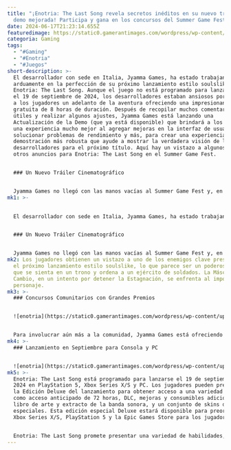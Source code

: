 ```yaml
---
title: "¡Enotria: The Last Song revela secretos inéditos en su nuevo tráiler y
  demo mejorada! Participa y gana en los concursos del Summer Game Fest"
date: 2024-06-17T21:23:14.655Z
featuredimage: https://static0.gamerantimages.com/wordpress/wp-content/uploads/2024/06/enotriathelastsongsummergamesfestheader.jpg?q=70&fit=contain&w=1140&h=&dpr=1
categoria: Gaming
tags:
  - "#Gaming"
  - "#Enotria"
  - "#Juegos"
short-description: >-
  El desarrollador con sede en Italia, Jyamma Games, ha estado trabajando
  arduamente en la perfección de su próximo lanzamiento estilo soulslike,
  Enotria: The Last Song. Aunque el juego no está programado para lanzarse hasta
  el 19 de septiembre de 2024, los desarrolladores estaban ansiosos por ofrecer
  a los jugadores un adelanto de la aventura ofreciendo una impresionante demo
  gratuita de 8 horas de duración. Después de recopilar muchos comentarios
  útiles y realizar algunos ajustes, Jyamma Games está lanzando una
  Actualización de la Demo (que ya está disponible) que brindará a los jugadores
  una experiencia mucho mejor al agregar mejoras en la interfaz de usuario,
  solucionar problemas de rendimiento y más, para crear una experiencia de
  demostración más robusta que ayude a mostrar la verdadera visión de los
  desarrolladores para el próximo título. Aquí hay un vistazo a algunos de los
  otros anuncios para Enotria: The Last Song en el Summer Game Fest.


  ### Un Nuevo Tráiler Cinematográfico


  Jyamma Games no llegó con las manos vacías al Summer Game Fest y, en su lugar, tentó a los jugadores con un tráiler cinematográfico bellamente animado y lleno de acción que muestra la Máscara del Cambio enfrentándose a un enemigo realmente formidable. Con una escena de lucha bien elaborada que muestra algunos de los el
mk1: >-
  

  El desarrollador con sede en Italia, Jyamma Games, ha estado trabajando arduamente en la perfección de su próximo lanzamiento estilo soulslike, Enotria: The Last Song. Aunque el juego no está programado para lanzarse hasta el 19 de septiembre de 2024, los desarrolladores estaban ansiosos por ofrecer a los jugadores un adelanto de la aventura ofreciendo una impresionante demo gratuita de 8 horas de duración. Después de recopilar muchos comentarios útiles y realizar algunos ajustes, Jyamma Games está lanzando una Actualización de la Demo (que ya está disponible) que brindará a los jugadores una experiencia mucho mejor al agregar mejoras en la interfaz de usuario, solucionar problemas de rendimiento y más, para crear una experiencia de demostración más robusta que ayude a mostrar la verdadera visión de los desarrolladores para el próximo título. Aquí hay un vistazo a algunos de los otros anuncios para Enotria: The Last Song en el Summer Game Fest.


  ### Un Nuevo Tráiler Cinematográfico


  Jyamma Games no llegó con las manos vacías al Summer Game Fest y, en su lugar, tentó a los jugadores con un tráiler cinematográfico bellamente animado y lleno de acción que muestra la Máscara del Cambio enfrentándose a un enemigo realmente formidable. Con una escena de lucha bien elaborada que muestra algunos de los elementos clave presentes en Enotria: The Last Song, como el cambio de clase en medio del combate o el uso de habilidades poderosas conocidas como Líneas para cambiar el curso de la batalla. Aunque el tráiler es corto, hace un trabajo fantástico al sumergir a los jugadores en el mundo de Enotria: The Last Song, un mundo artísticamente impulsado lleno de arquitectura y una atmósfera teatral.
mk2: Los jugadores obtienen un vistazo a uno de los enemigos clave presentes en
  el próximo lanzamiento estilo soulslike, lo que parece ser un poderoso rey,
  que se sienta en un trono y ordena a un ejército de soldados. La Máscara del
  Cambio, en un intento por detener la Estagnación, se enfrenta al imponente
  personaje.
mk3: >-
  ### Concursos Comunitarios con Grandes Premios


  ![enotria](https://static0.gamerantimages.com/wordpress/wp-content/uploads/2024/06/enotriathelastsongbosscreature.png?q=70&fit=crop&w=1500&dpr=1 "enotria")


  Para involucrar aún más a la comunidad, Jyamma Games está ofreciendo una serie de Concursos Comunitarios, que incluyen una variedad de desafíos de speedrun y algo conocido como el desafío "Conviértete en la Máscara del Cambio". Este concurso específico verá a los jugadores crear una carga personalizada y una historia de fondo para su personaje en una lucha por el primer lugar. Los premios incluyen códigos del juego Enotria: The Last Song, camisetas o incluso un controlador DualSense de PS5 y una consola personalizados de Enotria: The Last Song. Los jugadores interesados en obtener más información sobre los concursos pueden consultar la página dedicada en Steam.
mk4: >-
  ### Lanzamiento en Septiembre para Consola y PC


  ![enotria](https://static0.gamerantimages.com/wordpress/wp-content/uploads/2024/06/enotriathelastsongmaskofchange.jpg?q=70&fit=crop&w=1500&dpr=1 "enotria")
mk5: >-
  Enotria: The Last Song está programado para lanzarse el 19 de septiembre de
  2024 en PlayStation 5, Xbox Series X/S y PC. Los jugadores pueden preordenar
  la Edición Deluxe del lanzamiento para obtener acceso a una variedad de extras
  como acceso anticipado de 72 horas, DLC, mejoras y consumibles adicionales, un
  libro de arte y extracto de la banda sonora, y un conjunto de skins de armas
  especiales. Esta edición especial Deluxe estará disponible para preordenar en
  Xbox Series X/S, PlayStation 5 y la Epic Games Store para los jugadores de PC.


  Enotria: The Last Song promete presentar una variedad de habilidades, máscaras, armas, mejoras y más para crear una experiencia verdaderamente personalizable que los jugadores puedan ajustar para adaptarse a cualquier estilo de juego que prefieran. Con la capacidad de cambiar entre tres configuraciones de carga diferentes durante la batalla, los jugadores tendrán una flexibilidad seria al enfrentar a sus enemigos.
---
```


